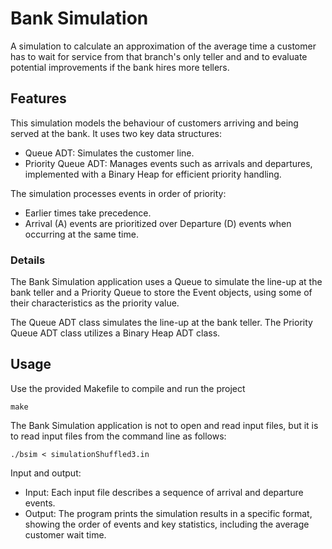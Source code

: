 # Bank Simulation

A simulation to calculate an approximation of the average time a customer has to wait for service from that branch's only teller and and to evaluate potential improvements if the bank hires more tellers.

## Features

This simulation models the behaviour of customers arriving and being served at the bank. It uses two key data structures:
- Queue ADT: Simulates the customer line.
- Priority Queue ADT: Manages events such as arrivals and departures, implemented with a Binary Heap for efficient priority handling.

The simulation processes events in order of priority:
- Earlier times take precedence.
- Arrival (A) events are prioritized over Departure (D) events when occurring at the same time.

### Details

The Bank Simulation application uses a Queue to simulate the line-up at the bank teller and a Priority Queue to store the Event objects, using some of their characteristics as the priority value.

The Queue ADT class simulates the line-up at the bank teller. The Priority Queue ADT class utilizes a Binary Heap ADT class.

## Usage

Use the provided Makefile to compile and run the project

```console
make
```

The Bank Simulation application is not to open and read input files, but it is to read input files from the command line as follows:

```console
./bsim < simulationShuffled3.in
```

Input and output:
- Input: Each input file describes a sequence of arrival and departure events.
- Output: The program prints the simulation results in a specific format, showing the order of events and key statistics, including the average customer wait time.